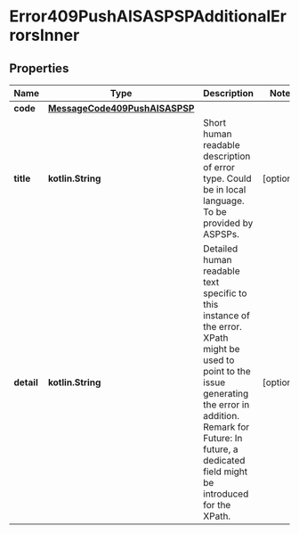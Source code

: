 
# Error409PushAISASPSPAdditionalErrorsInner

## Properties
Name | Type | Description | Notes
------------ | ------------- | ------------- | -------------
**code** | [**MessageCode409PushAISASPSP**](MessageCode409PushAISASPSP.md) |  | 
**title** | **kotlin.String** | Short human readable description of error type.  Could be in local language.  To be provided by ASPSPs.  |  [optional]
**detail** | **kotlin.String** | Detailed human readable text specific to this instance of the error.  XPath might be used to point to the issue generating the error in addition. Remark for Future: In future, a dedicated field might be introduced for the XPath.  |  [optional]



